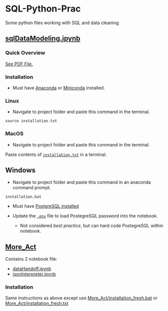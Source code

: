 # SQL-Python-Prac
Some python files working with SQL and data cleaning

## [sqlDataModeling.ipynb](sqlDataModeling.ipynb)
### Quick Overview
[See PDF File.](sqlDataModeling.pdf)
### Installation
- Must have [Anaconda](https://www.anaconda.com/products/individual) or [Miniconda](https://docs.conda.io/en/latest/miniconda.html) installed.

### Linux
- Navigate to project folder and paste this command in the terminal.
```
source installation.txt
```
### MacOS
- Navigate to project folder and paste this command in the terminal.

Paste contents of [`installation.txt`](installation.txt) in a terminal.

## Windows
- Navigate to project folder and paste this command in an anaconda command prompt.
```
installation.bat
```
- Must have [PostgreSQL installed](https://www.enterprisedb.com/downloads/postgres-postgresql-downloads) 

- Update the [`.env`](.env) file to load PostegreSQL password into the notebook. 
    - Not considered *best practice*, but can hard code PostegreSQL within notebook.

## [More_Act](More_Act)
Contains 2 notebook file:
- [dataHandoff.ipynb](More_Act/dataHandoff.ipynb)
- [jsonInterpreter.ipynb](More_Act/jsonInterpreter.ipynb)
### Installation
Same instructions as above except use [More_Act/installation_fresh.bat](More_Act/installation_fresh.bat) or [More_Act/installation_fresh.txt](More_Act/installation_fresh.txt)